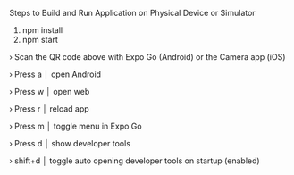 Steps to Build and Run Application on Physical Device or Simulator

1. npm install
2. npm start

 › Scan the QR code above with Expo Go (Android) or the Camera app (iOS)

 › Press a │ open Android
 
 › Press w │ open web

 › Press r │ reload app
 
 › Press m │ toggle menu in Expo Go
 
 › Press d │ show developer tools
 
 › shift+d │ toggle auto opening developer tools on startup (enabled)
